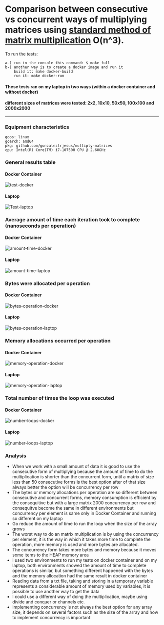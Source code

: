 # Comparison between consecutive vs concurrent ways of multiplying matrices using [standard method of matrix multiplication](https://en.wikipedia.org/wiki/Matrix_multiplication_algorithm) O(n^3).

To run the tests:

    a-) run in the console this command: $ make full
    b-) another way is to create a docker image and run it
        build it: make docker-build
        run it: make docker-run

#### These tests ran on my laptop in two ways (within a docker container and without docker)
#### different sizes of matrices were tested: 2x2, 10x10, 50x50, 100x100 and 2000x2000
___

### Equipment characteristics 

    goos: linux
    goarch: amd64
    pkg: github.com/gonzalezlrjesus/multiply-matrices
    cpu: Intel(R) Core(TM) i7-10750H CPU @ 2.60GHz

### General results table
####  Docker Container
![test-docker](resources/tests-docker.png "Test-docker")
####  Laptop
![Test-laptop](resources/tests-laptop.png "Test-laptop")

### Average amount of time each iteration took to complete (nanoseconds per operation)
####  Docker Container
![amount-time-docker](resources/amount-time-docker.png "amount-time-docker")
####  Laptop
![amount-time-laptop](resources/amount-time-laptop.png "amount-time-laptop")

### Bytes were allocated per operation
####  Docker Container
![bytes-operation-docker](resources/bytes-operation-docker.png "bytes-operation-docker")
####  Laptop
![bytes-operation-laptop](resources/bytes-operation-laptop.png "bytes-operation-laptop")

### Memory allocations occurred per operation
####  Docker Container
![memory-operation-docker](resources/memory-operation-docker.png "memory-operation-docker")
####  Laptop
![memory-operation-laptop](resources/memory-operation-laptop.png "memory-operation-laptop")

### Total number of times the loop was executed
####  Docker Container
![number-loops-docker](resources/number-loops-docker.png "number-loops-docker")
####  Laptop
![number-loops-laptop](resources/number-loops-laptop.png "number-loops-laptop")

### Analysis

 - When we work with a small amount of data it is good to use the consecutive form of multiplying because the amount of time to do the multiplication is shorter than the concurrent form, until a matrix of size less than 50 consecutive forms is the best option after of that size always better the option will be concurrency per row
 - The bytes or memory allocations per operation are so different between consecutive and concurrent forms, memory consumption is efficient by the consequitive but with a large matrix 2000 concurrency per row and consequitve become the same in different environments but concurrency per element is same only in Docker Container and running so different on my laptop
 - Go reduce the amount of time to run the loop when the size of the array grows
 - The worst way to do an matrix multiplication is by using the concurrency per element, it is the way in which it takes more time to complete the operation, more memory is used and more bytes are allocated.
 - The concurrency form takes more bytes and memory because it moves some items to the HEAP memory area
 - I used two environments to run my tests on docker container and on my laptop, both environments showed the amount of time to complete operations is similar, but something different happened with the bytes and the memory allocation had the same result in docker container
 - Reading data from a txt file, taking and storing in a temporary variable represents a considerable amount of memory used by variables, it is possible to use another way to get the data
 - I could use a different way of doing the multiplication, maybe using divide and conquer or channels etc.
 - Implementing concurrency is not always the best option for any array size, it depends on several factors such as the size of the array and how to implement concurrency is important
